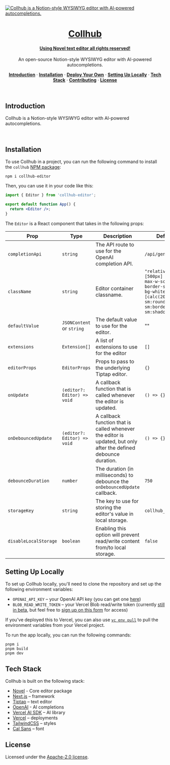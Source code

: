 <a href="https://novel.sh">
  <img alt="Collhub is a Notion-style WYSIWYG editor with AI-powered autocompletions." src="https://novel.sh/opengraph-image.png">
  <h1 align="center">Collhub</h1>
  <h4 align="center">Using Novel text editor all rights reserved!</h4>
</a>

<p align="center">
  An open-source Notion-style WYSIWYG editor with AI-powered autocompletions. 
</p>

<p align="center">
  <a href="#introduction"><strong>Introduction</strong></a> ·
  <a href="#installation"><strong>Installation</strong></a> ·
  <a href="#deploy-your-own"><strong>Deploy Your Own</strong></a> ·
  <a href="#setting-up-locally"><strong>Setting Up Locally</strong></a> ·
  <a href="#tech-stack"><strong>Tech Stack</strong></a> ·
  <a href="#contributing"><strong>Contributing</strong></a> ·
  <a href="#license"><strong>License</strong></a>
</p>
<br/>

## Introduction

Collhub is a Notion-style WYSIWYG editor with AI-powered autocompletions.

<br />

## Installation

To use Collhub in a project, you can run the following command to install the `collhub` [NPM package](https://www.npmjs.com/package/collhub-editor):

```
npm i collhub-editor
```

Then, you can use it in your code like this:

```jsx
import { Editor } from 'collhub-editor';

export default function App() {
  return <Editor />;
}
```

The `Editor` is a React component that takes in the following props:

| Prop                  | Type                        | Description                                                                                                      | Default                                                                                                                             |
| --------------------- | --------------------------- | ---------------------------------------------------------------------------------------------------------------- | ----------------------------------------------------------------------------------------------------------------------------------- |
| `completionApi`       | `string`                    | The API route to use for the OpenAI completion API.                                                              | `/api/generate`                                                                                                                     |
| `className`           | `string`                    | Editor container classname.                                                                                      | `"relative min-h-[500px] w-full max-w-screen-lg border-stone-200 bg-white sm:mb-[calc(20vh)] sm:rounded-lg sm:border sm:shadow-lg"` |
| `defaultValue`        | `JSONContent` or `string`   | The default value to use for the editor.                                                                         | ""                                                                                                                                  |
| `extensions`          | `Extension[]`               | A list of extensions to use for the editor                                                                       | `[]`                                                                                                                                |
| `editorProps`         | `EditorProps`               | Props to pass to the underlying Tiptap editor.                                                                   | `{}`                                                                                                                                |
| `onUpdate`            | `(editor?: Editor) => void` | A callback function that is called whenever the editor is updated.                                               | `() => {}`                                                                                                                          |
| `onDebouncedUpdate`   | `(editor?: Editor) => void` | A callback function that is called whenever the editor is updated, but only after the defined debounce duration. | `() => {}`                                                                                                                          |
| `debounceDuration`    | `number`                    | The duration (in milliseconds) to debounce the `onDebouncedUpdate` callback.                                     | `750`                                                                                                                               |
| `storageKey`          | `string`                    | The key to use for storing the editor's value in local storage.                                                  | `collhub__content`                                                                                                                  |
| `disableLocalStorage` | `boolean`                   | Enabling this option will prevent read/write content from/to local storage.                                      | `false`                                                                                                                             |

## Setting Up Locally

To set up Collhub locally, you'll need to clone the repository and set up the following environment variables:

- `OPENAI_API_KEY` – your OpenAI API key (you can get one [here](https://platform.openai.com/account/api-keys))
- `BLOB_READ_WRITE_TOKEN` – your Vercel Blob read/write token (currently [still in beta](https://vercel.com/docs/storage/vercel-blob/quickstart#quickstart), but feel free to [sign up on this form](https://vercel.fyi/blob-beta) for access)

If you've deployed this to Vercel, you can also use [`vc env pull`](https://vercel.com/docs/cli/env#exporting-development-environment-variables) to pull the environment variables from your Vercel project.

To run the app locally, you can run the following commands:

```
pnpm i
pnpm build
pnpm dev
```

## Tech Stack

Collhub is built on the following stack:

- [Novel](https://www.npmjs.com/package/novel) - Core editor package
- [Next.js](https://nextjs.org/) – framework
- [Tiptap](https://tiptap.dev/) – text editor
- [OpenAI](https://openai.com/) - AI completions
- [Vercel AI SDK](https://sdk.vercel.ai/docs) – AI library
- [Vercel](https://vercel.com) – deployments
- [TailwindCSS](https://tailwindcss.com/) – styles
- [Cal Sans](https://github.com/calcom/font) – font

## License

Licensed under the [Apache-2.0 license](https://github.com/steven-tey/novel/blob/main/LICENSE.md).
